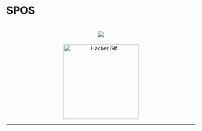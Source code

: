 # SPOS
<h1 align="center">
  <img src="https://readme-typing-svg.herokuapp.com?font=Fira+Code&size=30&pause=1000&color=00FF00&center=true&width=435&lines=Welcome+to+Naitik's+GitHub!;Happy+Hacking!+%F0%9F%91%80">
</h1>

<p align="center">
  <img src="https://media.giphy.com/media/3oKIPvvYf8gphM4Vfy/giphy.gif" width="200px" alt="Hacker Gif"/>
</p>

---

